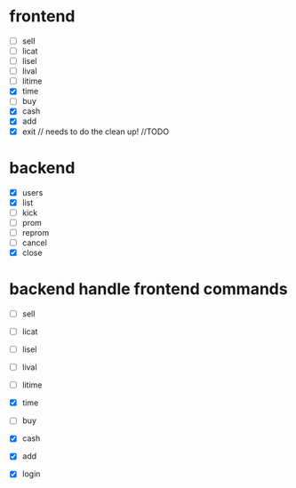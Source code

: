# frontend

- [ ] sell
- [ ] licat
- [ ] lisel
- [ ] lival
- [ ] litime
- [x] time
- [ ] buy
- [x] cash
- [x] add
- [x] exit // needs to do the clean up! //TODO

# backend

- [x] users
- [x] list
- [ ] kick
- [ ] prom
- [ ] reprom
- [ ] cancel
- [x] close

# backend handle frontend commands

- [ ] sell
- [ ] licat
- [ ] lisel
- [ ] lival
- [ ] litime
- [x] time
- [ ] buy
- [x] cash
- [x] add
- [x] login





